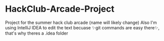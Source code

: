 # HackClub-Arcade-Project
Project for the summer hack club arcade (name will likely change)
Also I'm using IntelliJ IDEA to edit the text becuase ✨git commands are easy there✨, that's why theres a .idea folder
